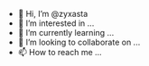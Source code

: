 - 👋 Hi, I’m @zyxasta
- 👀 I’m interested in ...
- 🌱 I’m currently learning ...
- 💞️ I’m looking to collaborate on ...
- 📫 How to reach me ...

<!---
zyxasta/zyxasta is a ✨ special ✨ repository because its `README.md` (this file) appears on your GitHub profile.
You can click the Preview link to take a look at your changes.
--->
